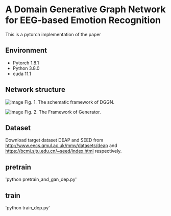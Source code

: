 # A Domain Generative Graph Network for EEG-based Emotion Recognition
This is a pytorch implementation of the paper

## Environment
- Pytorch 1.8.1
- Python 3.8.0
- cuda 11.1

## Network structure
![image](https://user-images.githubusercontent.com/68091618/215970027-1d16df5f-28c9-4f54-a8b0-07dd150de709.png)
Fig. 1.  The schematic framework of DGGN.

![image](https://user-images.githubusercontent.com/68091618/215970115-a7008ad7-aa4d-418d-a6c2-a36176e16252.png)
Fig. 2.  The Framework of Generator.

## Dataset
Download target dataset DEAP and SEED from http://www.eecs.qmul.ac.uk/mmv/datasets/deap and https://bcmi.sjtu.edu.cn/~seed/index.html respectively.

## pretrain
'python pretrain_and_gan_dep.py'

## train
'python train_dep.py'
